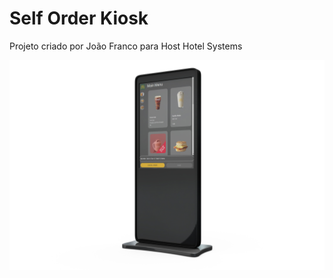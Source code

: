 # Self Order Kiosk
Projeto criado por João Franco para Host Hotel Systems

![Alt text](public/images/KioskMockup.jpg?raw=true "Title")
